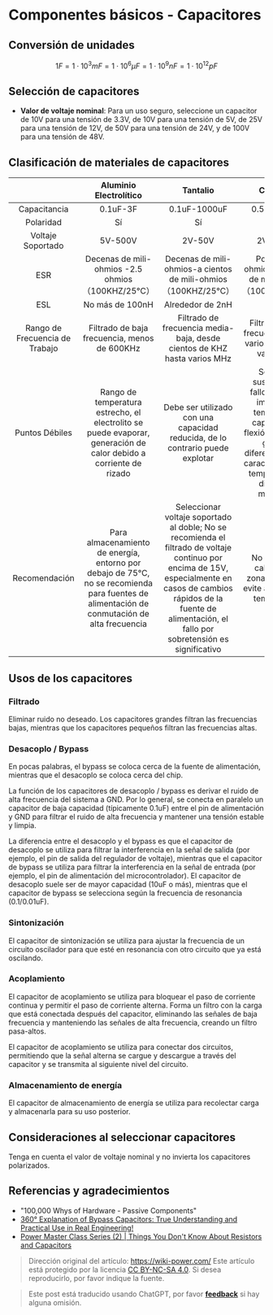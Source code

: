 # Componentes básicos - Capacitores

## Conversión de unidades

$$1F=1\cdot10^3mF=1\cdot10^6\mu F=1\cdot10^9nF=1\cdot10^{12}pF$$

## Selección de capacitores

- **Valor de voltaje nominal**: Para un uso seguro, seleccione un capacitor de 10V para una tensión de 3.3V, de 10V para una tensión de 5V, de 25V para una tensión de 12V, de 50V para una tensión de 24V, y de 100V para una tensión de 48V.

## Clasificación de materiales de capacitores

|              |                   Aluminio Electrolítico                   |                                           Tantalio                                           |                              Cerámico                              |
| :----------: | :---------------------------------------------: | :----------------------------------------------------------------------------------------: | :----------------------------------------------------------------: |
|    Capacitancia    |                    0.1uF-3F                     |                                        0.1uF-1000uF                                        |                            0.5pF-100uF                             |
|     Polaridad     |                       Sí                        |                                             Sí                                             |                                 No                                 |
|     Voltaje Soportado     |                     5V-500V                     |                                           2V-50V                                           |                              2V-1000V                              |
|     ESR      |        Decenas de mili-ohmios -2.5 ohmios （100KHZ/25℃）        |                              Decenas de mili-ohmios-a cientos de mili-ohmios（100KHZ/25℃）                               |                   Pocos mili-ohmios-a cientos de mili-ohmios（100KHZ/25℃）                    |
|     ESL      |                  No más de 100nH                   |                                          Alrededor de 2nH                                          |                               1-2nH                                |
| Rango de Frecuencia de Trabajo |              Filtrado de baja frecuencia, menos de 600KHz              |                                Filtrado de frecuencia media-baja, desde cientos de KHZ hasta varios MHz                                 |                      Filtrado de alta frecuencia, desde varios MHz hasta varios GHz                       |
|    Puntos Débiles    |   Rango de temperatura estrecho, el electrolito se puede evaporar, generación de calor debido a corriente de rizado    |                                Debe ser utilizado con una capacidad reducida, de lo contrario puede explotar                                | Soldadura susceptible a fallos debido a impacto de temperatura, capacidad de flexión deficiente, grandes diferencias en las características de temperatura de diferentes materiales |
|     Recomendación     | Para almacenamiento de energía, entorno por debajo de 75℃, no se recomienda para fuentes de alimentación de conmutación de alta frecuencia | Seleccionar voltaje soportado al doble; No se recomienda el filtrado de voltaje continuo por encima de 15V, especialmente en casos de cambios rápidos de la fuente de alimentación, el fallo por sobretensión es significativo |                 No coloque el cableado en zonas de estrés, evite áreas de alta temperatura.                 |

## Usos de los capacitores

### Filtrado

Eliminar ruido no deseado. Los capacitores grandes filtran las frecuencias bajas, mientras que los capacitores pequeños filtran las frecuencias altas.

### Desacoplo / Bypass

En pocas palabras, el bypass se coloca cerca de la fuente de alimentación, mientras que el desacoplo se coloca cerca del chip.

La función de los capacitores de desacoplo / bypass es derivar el ruido de alta frecuencia del sistema a GND. Por lo general, se conecta en paralelo un capacitor de baja capacidad (típicamente 0.1uF) entre el pin de alimentación y GND para filtrar el ruido de alta frecuencia y mantener una tensión estable y limpia.

La diferencia entre el desacoplo y el bypass es que el capacitor de desacoplo se utiliza para filtrar la interferencia en la señal de salida (por ejemplo, el pin de salida del regulador de voltaje), mientras que el capacitor de bypass se utiliza para filtrar la interferencia en la señal de entrada (por ejemplo, el pin de alimentación del microcontrolador). El capacitor de desacoplo suele ser de mayor capacidad (10uF o más), mientras que el capacitor de bypass se selecciona según la frecuencia de resonancia (0.1/0.01uF).

### Sintonización

El capacitor de sintonización se utiliza para ajustar la frecuencia de un circuito oscilador para que esté en resonancia con otro circuito que ya está oscilando.

### Acoplamiento

El capacitor de acoplamiento se utiliza para bloquear el paso de corriente continua y permitir el paso de corriente alterna. Forma un filtro con la carga que está conectada después del capacitor, eliminando las señales de baja frecuencia y manteniendo las señales de alta frecuencia, creando un filtro pasa-altos.

El capacitor de acoplamiento se utiliza para conectar dos circuitos, permitiendo que la señal alterna se cargue y descargue a través del capacitor y se transmita al siguiente nivel del circuito.

### Almacenamiento de energía

El capacitor de almacenamiento de energía se utiliza para recolectar carga y almacenarla para su uso posterior.

## Consideraciones al seleccionar capacitores

Tenga en cuenta el valor de voltaje nominal y no invierta los capacitores polarizados.

## Referencias y agradecimientos

- "100,000 Whys of Hardware - Passive Components" 
- [360° Explanation of Bypass Capacitors: True Understanding and Practical Use in Real Engineering!](https://blog.csdn.net/ima_xu/article/details/85008406)
- [Power Master Class Series (2) | Things You Don't Know About Resistors and Capacitors](https://mp.weixin.qq.com/s/HUWal1ooXUn9PYKf89oGSQ)

> Dirección original del artículo: <https://wiki-power.com/>
> Este artículo está protegido por la licencia [CC BY-NC-SA 4.0](https://creativecommons.org/licenses/by/4.0/deed.zh). Si desea reproducirlo, por favor indique la fuente.

> Este post está traducido usando ChatGPT, por favor [**feedback**](https://github.com/linyuxuanlin/Wiki_MkDocs/issues/new) si hay alguna omisión.
